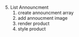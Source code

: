 5. List Announcment
    1. create announcment array
    2. add annoucment image 
    3. render product
    4. style product